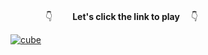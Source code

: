 　　　　👇  　　**Let's click the link to play** 　👇

[![cube](https://user-images.githubusercontent.com/84298892/210935238-af0046dd-d949-4eee-be56-645b994eb53c.gif)](https://color-cube-chi.vercel.app/)

